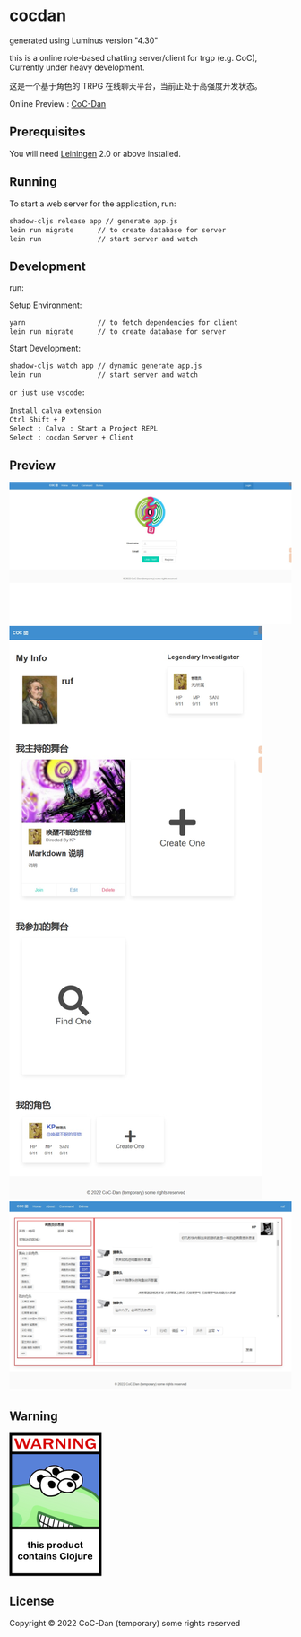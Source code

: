 # cocdan

generated using Luminus version "4.30"

this is a online role-based chatting server/client for trgp (e.g. CoC), Currently under heavy development.

这是一个基于角色的 TRPG 在线聊天平台，当前正处于高强度开发状态。

Online Preview : [CoC-Dan](http://cocdan.ruffnex.me)

## Prerequisites

You will need [Leiningen][1] 2.0 or above installed.

[1]: https://github.com/technomancy/leiningen

## Running

To start a web server for the application, run:

    shadow-cljs release app // generate app.js
    lein run migrate      // to create database for server
    lein run              // start server and watch

## Development

run:

Setup Environment:

    yarn                  // to fetch dependencies for client
    lein run migrate      // to create database for server

Start Development:

    shadow-cljs watch app // dynamic generate app.js
    lein run              // start server and watch
    
    or just use vscode:

    Install calva extension
    Ctrl Shift + P
    Select : Calva : Start a Project REPL 
    Select : cocdan Server + Client

## Preview

![login-page](resources/public/img/login-page.jpeg)
![user-page](resources/public/img/user-page.jpeg)
![stage-page](resources/public/img/stage-page.jpeg)

## Warning

![clojure](resources/public/img/warning_clojure.png)

## License

Copyright © 2022 CoC-Dan (temporary) some rights reserved
